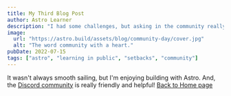 ```yaml
---
title: My Third Blog Post
author: Astro Learner
description: "I had some challenges, but asking in the community really helped!"
image:
  url: "https://astro.build/assets/blog/community-day/cover.jpg"
  alt: "The word community with a heart."
pubDate: 2022-07-15
tags: ["astro", "learning in public", "setbacks", "community"]
---
```


It wasn't always smooth sailing, but I'm enjoying building with Astro. And, the [Discord community](https://astro.build/chat) is really friendly and helpful!
[Back to Home page](/)
